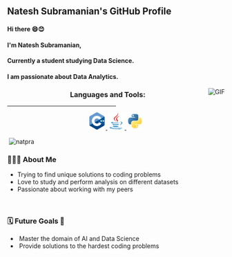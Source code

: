 <h2> Natesh Subramanian's GitHub Profile </h2>

<h4> Hi there 😄😊 </h4>
<h4> I'm Natesh Subramanian, </h4>
<h4> Currently a student studying Data Science. </h4>
<h4> I am passionate about Data Analytics. </h4>

<img align="right" alt="GIF" src="https://cdn.discordapp.com/attachments/800609280688128011/1083735036739715185/caption.gif"/>

<h3 align="center">Languages and Tools: </h3>
<hr style="width:50%;text-align:left;margin-left:20">  
<p align="center"> <a href="https://www.w3schools.com/cpp/" target="_blank" rel="noreferrer"> <img src="https://raw.githubusercontent.com/devicons/devicon/master/icons/cplusplus/cplusplus-original.svg" alt="cplusplus" width="40" height="40"/> </a> <a href="https://www.java.com" target="_blank" rel="noreferrer"> <img src="https://raw.githubusercontent.com/devicons/devicon/master/icons/java/java-original.svg" alt="java" width="40" height="40"/> </a> <a href="https://www.python.org" target="_blank" rel="noreferrer"> <img src="https://raw.githubusercontent.com/devicons/devicon/master/icons/python/python-original.svg" alt="python" width="40" height="40"/> </a> </p>

<p>&nbsp;<img align="center" src="https://github-readme-stats.vercel.app/api?username=natpra&show_icons=true&locale=en" alt="natpra" /></p>

<h3> 👨🏻‍💻 About Me </h3>
<p>
<ul> <li> Trying to find unique solutions to coding problems 
 <li> Love to study and perform analysis on different datasets 
 <li> Passionate about working with my peers </li>
</ul>
</p>
<!--
<img align="left" alt="GIF" src="https://cdn.discordapp.com/attachments/799843870505697310/1085650386163073146/caption.gif">
-->
 <p>&nbsp; &nbsp;</p> 
<h3> 🗓️ Future Goals 🎯</h3>
<p style="text-align:right">
<ul> <li> &nbsp;Master the domain of AI and Data Science
 <li> &nbsp;Provide solutions to the hardest coding problems </ul>
</p>

<!--
**natpra/natpra** is a ✨ _special_ ✨ repository because its `README.md` (this file) appears on your GitHub profile.

Here are some ideas to get you started:

- 🔭 I’m currently working on ...
- 🌱 I’m currently learning ...
- 👯 I’m looking to collaborate on ...
- 🤔 I’m looking for help with ...
- 💬 Ask me about ...
- 📫 How to reach me: ...
- 😄 Pronouns: ...
- ⚡ Fun fact: ...
-->
